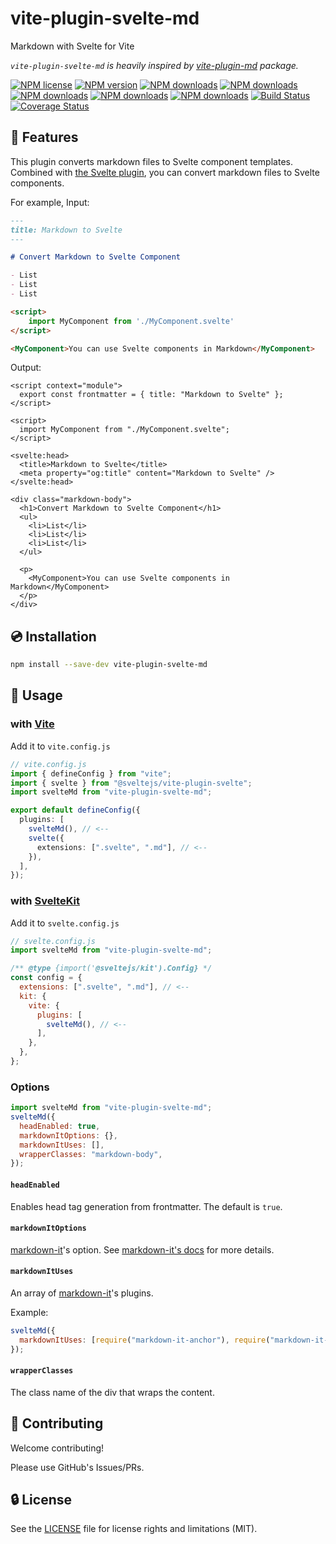 # vite-plugin-svelte-md

Markdown with Svelte for Vite

_`vite-plugin-svelte-md` is heavily inspired by [vite-plugin-md](https://github.com/antfu/vite-plugin-md) package._

[![NPM license](https://img.shields.io/npm/l/vite-plugin-svelte-md.svg)](https://www.npmjs.com/package/vite-plugin-svelte-md)
[![NPM version](https://img.shields.io/npm/v/vite-plugin-svelte-md.svg)](https://www.npmjs.com/package/vite-plugin-svelte-md)
[![NPM downloads](https://img.shields.io/badge/dynamic/json.svg?label=downloads&colorB=green&suffix=/day&query=$.downloads&uri=https://api.npmjs.org//downloads/point/last-day/vite-plugin-svelte-md&maxAge=3600)](http://www.npmtrends.com/vite-plugin-svelte-md)
[![NPM downloads](https://img.shields.io/npm/dw/vite-plugin-svelte-md.svg)](http://www.npmtrends.com/vite-plugin-svelte-md)
[![NPM downloads](https://img.shields.io/npm/dm/vite-plugin-svelte-md.svg)](http://www.npmtrends.com/vite-plugin-svelte-md)
[![NPM downloads](https://img.shields.io/npm/dy/vite-plugin-svelte-md.svg)](http://www.npmtrends.com/vite-plugin-svelte-md)
[![NPM downloads](https://img.shields.io/npm/dt/vite-plugin-svelte-md.svg)](http://www.npmtrends.com/vite-plugin-svelte-md)
[![Build Status](https://github.com/ota-meshi/vite-plugin-svelte-md/workflows/CI/badge.svg?branch=main)](https://github.com/ota-meshi/vite-plugin-svelte-md/actions?query=workflow%3ACI)
[![Coverage Status](https://coveralls.io/repos/github/ota-meshi/vite-plugin-svelte-md/badge.svg?branch=main)](https://coveralls.io/github/ota-meshi/vite-plugin-svelte-md?branch=main)

## 📛 Features

This plugin converts markdown files to Svelte component templates.  
Combined with [the Svelte plugin](https://github.com/sveltejs/vite-plugin-svelte), you can convert markdown files to Svelte components.

For example, Input:

```md
---
title: Markdown to Svelte
---

# Convert Markdown to Svelte Component

- List
- List
- List

<script>
    import MyComponent from './MyComponent.svelte'
</script>

<MyComponent>You can use Svelte components in Markdown</MyComponent>
```

Output:

```svelte
<script context="module">
  export const frontmatter = { title: "Markdown to Svelte" };
</script>

<script>
  import MyComponent from "./MyComponent.svelte";
</script>

<svelte:head>
  <title>Markdown to Svelte</title>
  <meta property="og:title" content="Markdown to Svelte" />
</svelte:head>

<div class="markdown-body">
  <h1>Convert Markdown to Svelte Component</h1>
  <ul>
    <li>List</li>
    <li>List</li>
    <li>List</li>
  </ul>

  <p>
    <MyComponent>You can use Svelte components in Markdown</MyComponent>
  </p>
</div>
```

## 💿 Installation

```bash
npm install --save-dev vite-plugin-svelte-md
```

## 📖 Usage

### with [Vite]

Add it to `vite.config.js`

```ts
// vite.config.js
import { defineConfig } from "vite";
import { svelte } from "@sveltejs/vite-plugin-svelte";
import svelteMd from "vite-plugin-svelte-md";

export default defineConfig({
  plugins: [
    svelteMd(), // <--
    svelte({
      extensions: [".svelte", ".md"], // <--
    }),
  ],
});
```

### with [SvelteKit]

Add it to `svelte.config.js`

```js
// svelte.config.js
import svelteMd from "vite-plugin-svelte-md";

/** @type {import('@sveltejs/kit').Config} */
const config = {
  extensions: [".svelte", ".md"], // <--
  kit: {
    vite: {
      plugins: [
        svelteMd(), // <--
      ],
    },
  },
};
```

[sveltekit]: https://kit.svelte.dev/
[vite]: https://vitejs.dev/

### Options

```js
import svelteMd from "vite-plugin-svelte-md";
svelteMd({
  headEnabled: true,
  markdownItOptions: {},
  markdownItUses: [],
  wrapperClasses: "markdown-body",
});
```

#### `headEnabled`

Enables head tag generation from frontmatter. The default is `true`.

#### `markdownItOptions`

[markdown-it](https://github.com/markdown-it/markdown-it)'s option.
See [markdown-it's docs](https://markdown-it.github.io/markdown-it/) for more details.

#### `markdownItUses`

An array of [markdown-it](https://github.com/markdown-it/markdown-it)'s plugins.

Example:

```js
svelteMd({
  markdownItUses: [require("markdown-it-anchor"), require("markdown-it-prism")],
});
```

#### `wrapperClasses`

The class name of the div that wraps the content.

## :beers: Contributing

Welcome contributing!

Please use GitHub's Issues/PRs.

## :lock: License

See the [LICENSE](LICENSE) file for license rights and limitations (MIT).
